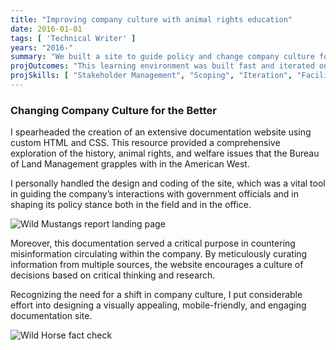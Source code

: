 ```yaml
---
title: "Improving company culture with animal rights education"
date: 2016-01-01
tags: [ 'Technical Writer' ]
years: "2016-"
summary: "We built a site to guide policy and change company culture for the better."
projOutcomes: "This learning environment was built fast and iterated on to help drive performance objectives and build cross-functional culture."
projSkills: [ "Stakeholder Management", "Scoping", "Iteration", "Facilitation", "Scheduling", "SDLC" ]
---
```


### Changing Company Culture for the Better

I spearheaded the creation of an extensive documentation website using custom HTML and CSS. This resource provided a comprehensive exploration of the history, animal rights, and welfare issues that the Bureau of Land Management grapples with in the American West.

I personally handled the design and coding of the site, which was a vital tool in guiding the company&rsquo;s interactions with government officials and in shaping its policy stance both in the field and in the office. 

![Wild Mustangs report landing page](/mustangs-report.webp)

Moreover, this documentation served a critical purpose in countering misinformation circulating within the company. By meticulously curating information from multiple sources, the website encourages a culture of decisions based on critical thinking and research.

Recognizing the need for a shift in company culture, I put considerable effort into designing a visually appealing, mobile-friendly, and engaging documentation site.

![Wild Horse fact check](/wild-horse-fact-check.webp)
